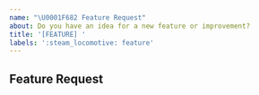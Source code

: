```yaml
---
name: "\U0001F682 Feature Request"
about: Do you have an idea for a new feature or improvement?
title: '[FEATURE] '
labels: ':steam_locomotive: feature'
---
```


<!--
    Thanks for wanting to make this code better.
-->

## Feature Request

<!-- Thanks! 🤠 -->
